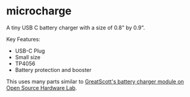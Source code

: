 # microcharge
A tiny USB C battery charger with a size of 0.8" by 0.9".

Key Features:
- USB-C Plug
- Small size
- TP4056
- Battery protection and booster

This uses many parts similar to [GreatScott's battery charger module on Open Source Hardware Lab](https://oshwlab.com/GreatScott/LiPoChargeProtectBoost_copy-3d9f4c3ddc7347d7861776340b9b90b7 "Lipo Charge Protect Boost on OSHWLab").
